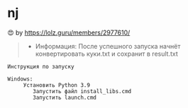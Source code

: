 # nj
:heart_eyes: by https://lolz.guru/members/2977610/     

> - Информация:
    После успешного запуска начнёт конвертировать куки.txt и сохранит в result.txt

    Инструкция по запуску

    Windows:
         Установить Python 3.9
            Запустить файл install_libs.cmd
            Запустить launch.cmd
